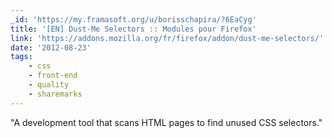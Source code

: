 ```yaml
---
_id: 'https://my.framasoft.org/u/borisschapira/?6EaCyg'
title: '[EN] Dust-Me Selectors :: Modules pour Firefox'
link: 'https://addons.mozilla.org/fr/firefox/addon/dust-me-selectors/'
date: '2012-08-23'
tags:
    - css
    - front-end
    - quality
    - sharemarks
---
```


<div class="markdown"><p>&quot;A development tool that scans HTML pages to find unused CSS selectors.&quot;
</p></div>
